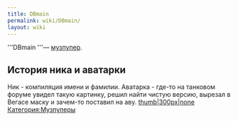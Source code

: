 ```yaml
---
title: DBmain
permalink: wiki/DBmain/
layout: wiki
---
```


'''DBmain '''— [музпупер](Музпуперы "wikilink").

## История ника и аватарки

Ник - компиляция имени и фамилии. Аватарка - где-то на танковом форуме
увидел такую картинку, решил найти чистую версию, вырезал в Вегасе маску
и зачем-то поставил на аву.
[thumb\|300px\|none](Файл:YxJK32yQsYI.jpg "wikilink")
[Категория:Музпуперы](Категория:Музпуперы "wikilink")
